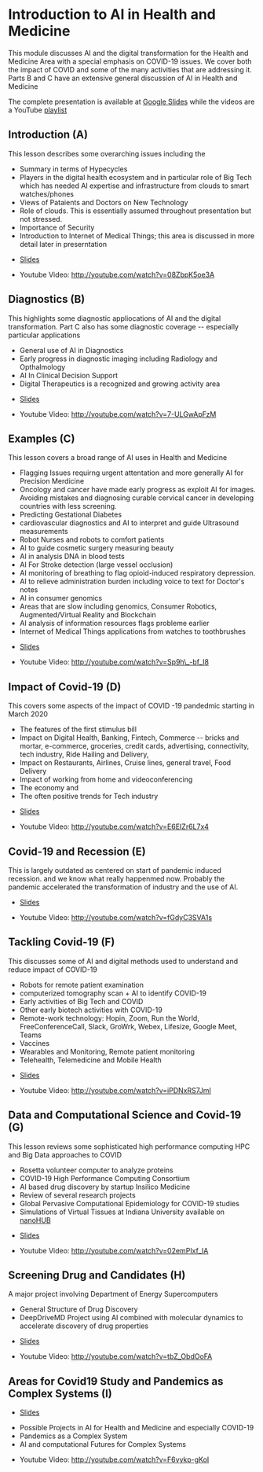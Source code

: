 #  Introduction to AI in Health and Medicine

This module discusses AI and the digital transformation for the Health
and Medicine Area with a special emphasis on COVID-19 issues. We cover
both the impact of COVID and some of the many activities that are
addressing it. Parts B and C have an extensive general discussion of AI
in Health and Medicine

The complete presentation is available at [Google
Slides](https://docs.google.com/presentation/d/1ONxy6Fu-pGZII235mfMRGAubPun5hO3bEovyETU88p8/edit?usp=sharing)
while the videos are a YouTube
[playlist](https://www.youtube.com/playlist?list=PLy0VLh_GFyz8MoWDLMjS-v0-OWhA--lBp)

## Introduction (A)

This lesson describes some overarching issues including the

-   Summary in terms of Hypecycles
-   Players in the digital health ecosystem and in particular role of
    Big Tech which has needed AI expertise and infrastructure from
    clouds to smart watches/phones
-   Views of Pataients and Doctors on New Technology
-   Role of clouds. This is essentially assumed throughout presentation
    but not stressed.
-   Importance of Security
-   Introduction to Internet of Medical Things; this area is discussed
    in more detail later in preserntation

* [Slides](https://drive.google.com/file/d/18gsYv9yE2SPs_cuxQEInoSnLlSc_vEAZ/view?usp=sharing)

* Youtube Video: <http://youtube.com/watch?v=08ZbpK5oe3A>

## Diagnostics (B)

This highlights some diagnostic appliocations of AI and the digital
transformation. Part C also has some diagnostic coverage -- especially
particular applications

-   General use of AI in Diagnostics
-   Early progress in diagnostic imaging including Radiology and
    Opthalmology
-   AI In Clinical Decision Support
-   Digital Therapeutics is a recognized and growing activity area

* [Slides](https://drive.google.com/file/d/1-n4kVEL1dkQfB7esEo6PNo6kLs64jBH1/view?usp=sharing)

* Youtube Video: <http://youtube.com/watch?v=7-ULGwApFzM>

## Examples (C)

This lesson covers a broad range of AI uses in Health and Medicine

-   Flagging Issues requirng urgent attentation and more generally AI
    for Precision Merdicine
-   Oncology and cancer have made early progress as exploit AI for
    images. Avoiding mistakes and diagnosing curable cervical cancer in
    developing countries with less screening.
-   Predicting Gestational Diabetes
-   cardiovascular diagnostics and AI to interpret and guide Ultrasound
    measurements
-   Robot Nurses and robots to comfort patients
-   AI to guide cosmetic surgery measuring beauty
-   AI in analysis DNA in blood tests
-   AI For Stroke detection (large vessel occlusion)
-   AI monitoring of breathing to flag opioid-induced respiratory
    depression.
-   AI to relieve administration burden including voice to text for
    Doctor's notes
-   AI in consumer genomics
-   Areas that are slow including genomics, Consumer Robotics,
    Augmented/Virtual Reality and Blockchain
-   AI analysis of information resources flags probleme earlier
-   Internet of Medical Things applications from watches to toothbrushes

* [Slides](https://drive.google.com/file/d/1qqd-P0zvQY8MEZDdzuxS-DhObiMSyKRO/view?usp=sharing)

* Youtube Video: <http://youtube.com/watch?v=Sp9h\_-bf_I8>

## Impact of Covid-19 (D)

This covers some aspects of the impact of COVID -19 pandedmic starting
in March 2020

-   The features of the first stimulus bill
-   Impact on Digital Health, Banking, Fintech, Commerce -- bricks and
    mortar, e-commerce, groceries, credit cards, advertising,
    connectivity, tech industry, Ride Hailing and Delivery,
-   Impact on Restaurants, Airlines, Cruise lines, general travel, Food
    Delivery
-   Impact of working from home and videoconferencing
-   The economy and
-   The often positive trends for Tech industry

* [Slides](https://drive.google.com/file/d/1UjBvb6LnKZ8xzHlZhLe5TlDIme00G83v/view?usp=sharing)

* Youtube Video: <http://youtube.com/watch?v=E6EIZr6L7x4>

## Covid-19 and Recession (E)

This is largely outdated as centered on start of pandemic induced
recession. and we know what really happenmed now. Probably the pandemic
accelerated the transformation of industry and the use of AI.

* [Slides](https://drive.google.com/file/d/1sbEVK_RQdBuOmx-J8WYoYo7LhGXIp99e/view?usp=sharing)

* Youtube Video: <http://youtube.com/watch?v=fGdyC3SVA1s>

## Tackling Covid-19 (F)

This discusses some of AI and digital methods used to understand and
reduce impact of COVID-19

-   Robots for remote patient examination
-   computerized tomography scan + AI to identify COVID-19
-   Early activities of Big Tech and COVID
-   Other early biotech activities with COVID-19
-   Remote-work technology: Hopin, Zoom, Run the World,
    FreeConferenceCall, Slack, GroWrk, Webex, Lifesize, Google Meet,
    Teams
-   Vaccines
-   Wearables and Monitoring, Remote patient monitoring
-   Telehealth, Telemedicine and Mobile Health

* [Slides](https://drive.google.com/file/d/17mYnNxsoLWJ682aDXyJ7HjR1caxYesZj/view?usp=sharing)

* Youtube Video: <http://youtube.com/watch?v=iPDNxRS7JmI>

## Data and Computational Science and Covid-19 (G)

This lesson reviews some sophisticated high performance computing HPC
and Big Data approaches to COVID

-   Rosetta volunteer computer to analyze proteins
-   COVID-19 High Performance Computing Consortium
-   AI based drug discovery by startup Insilico Medicine
-   Review of several research projects
-   Global Pervasive Computational Epidemiology for COVID-19 studies
-   Simulations of Virtual Tissues at Indiana University available on
    [nanoHUB](https://nanohub.org/groups/nanobio)

* [Slides](https://drive.google.com/file/d/12Mry7k1lk7f0D0VWATeyWKz82DJv0HvM/view?usp=sharing)

* Youtube Video: <http://youtube.com/watch?v=02emPIxf_IA>

## Screening Drug and Candidates (H)

A major project involving Department of Energy Supercomputers

-   General Structure of Drug Discovery
-   DeepDriveMD Project using AI combined with molecular dynamics to
    accelerate discovery of drug properties

* [Slides](https://drive.google.com/file/d/10Umb37DZrTqYSP0HigNCads60Zv3tyI1/view?usp=sharing)

* Youtube Video: <http://youtube.com/watch?v=tbZ_ObdOoFA>

## Areas for Covid19 Study and Pandemics as Complex Systems (I)

* [Slides](https://drive.google.com/file/d/1Nnx2GjIs1Ax7IpB1rO4nvN5XoEP0fhEu/view?usp=sharing)

-   Possible Projects in AI for Health and Medicine and especially
    COVID-19
-   Pandemics as a Complex System
-   AI and computational Futures for Complex Systems

* Youtube Video: <http://youtube.com/watch?v=F6vykp-gKoI>


